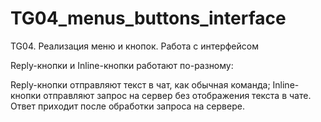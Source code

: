 # TG04_menus_buttons_interface
 TG04. Реализация меню и кнопок. Работа с интерфейсом

Reply-кнопки и Inline-кнопки работают по-разному:

Reply-кнопки отправляют текст в чат, как обычная команда;
Inline-кнопки отправляют запрос на сервер без отображения текста в чате. Ответ приходит после обработки запроса на сервере.